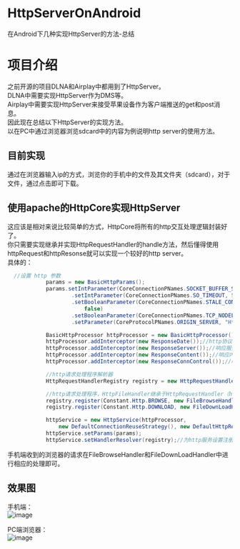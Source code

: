 # HttpServerOnAndroid
在Android下几种实现HttpServer的方法-总结

# 项目介绍 
之前开源的项目DLNA和Airplay中都用到了HttpServer。   
DLNA中需要实现HttpServer作为DMS等。  
Airplay中需要实现HttpServer来接受苹果设备作为客户端推送的get和post消息。   
因此现在总结以下HttpServer的实现方法。  
以在PC中通过浏览器浏览sdcard中的内容为例说明http server的使用方法。  

## 目前实现
通过在浏览器输入ip的方式，浏览你的手机中的文件及其文件夹（sdcard），对于文件，通过点击即可下载。


## 使用apache的HttpCore实现HttpServer
这应该是相对来说比较简单的方式，HttpCore将所有的http交互处理逻辑封装好了。    
你只需要实现继承并实现HttpRequestHandler的handle方法，然后懂得使用httpRequest和httpResonse就可以实现一个较好的http server。    
具体的：   
```JAVA
  //设置 http 参数
            params = new BasicHttpParams();
            params.setIntParameter(CoreConnectionPNames.SOCKET_BUFFER_SIZE, 8 * 1024)
                    .setIntParameter(CoreConnectionPNames.SO_TIMEOUT, 5 * 1000)
                    .setBooleanParameter(CoreConnectionPNames.STALE_CONNECTION_CHECK,
                        false)
                    .setBooleanParameter(CoreConnectionPNames.TCP_NODELAY, true)
                    .setParameter(CoreProtocolPNames.ORIGIN_SERVER, "HttpComponents/1.1");

            BasicHttpProcessor httpProcessor = new BasicHttpProcessor();//http协议处理器
            httpProcessor.addInterceptor(new ResponseDate());//http协议拦截器，响应日期
            httpProcessor.addInterceptor(new ResponseServer());//响应服务器
            httpProcessor.addInterceptor(new ResponseContent());//响应内容
            httpProcessor.addInterceptor(new ResponseConnControl());//响应连接控制

            //http请求处理程序解析器
            HttpRequestHandlerRegistry registry = new HttpRequestHandlerRegistry();

            //http请求处理程序，HttpFileHandler继承于HttpRequestHandler（http请求处理程序)
            registry.register(Constant.Http.BROWSE, new FileBrowseHandler(webRoot));
            registry.register(Constant.Http.DOWNLOAD, new FileDownLoadHandler(webRoot));

            httpService = new HttpService(httpProcessor,
                new DefaultConnectionReuseStrategy(), new DefaultHttpResponseFactory());
            httpService.setParams(params);
            httpService.setHandlerResolver(registry);//为http服务设置注册好的请求处理器。
```
手机端收到的浏览器的请求在FileBrowseHandler和FileDownLoadHandler中进行相应的处理即可。  

## 效果图
手机端：     
![image](https://github.com/gpfduoduo/HttpServerOnAndroid/blob/master/device-2015-09-05-220442.png "手机端效果图")     

PC端浏览器：   
![image](https://github.com/gpfduoduo/HttpServerOnAndroid/blob/master/http%20core%20browse%20sdcard.PNG "PC端浏览器效果图")   
